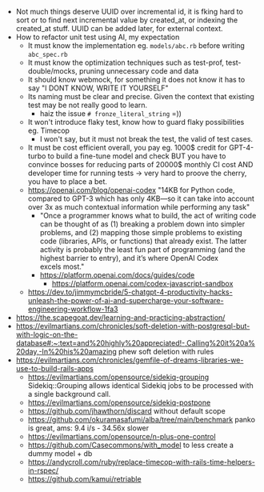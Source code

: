 - Not much things deserve UUID over incremental id, it is fking hard to sort or to find next incremental value by created_at, or indexing the created_at stuff. UUID can be added later, for external context.
- How to refactor unit test using AI, my expectation
	- It must know the implementation eg. `models/abc.rb` before writing `abc_spec.rb`
	- It must know the optimization techniques such as test-prof, test-double/mocks, pruning unnecessary code and data
	- It should know webmock, for something it does not know it has to say "I DONT KNOW, WRITE IT YOURSELF"
	- Its naming must be clear and precise. Given the context that existing test may be not really good to learn.
		- haiz the issue `# fronze_literal_string` =))
	- It won't introduce flaky test, know how to guard flaky possibilities eg. Timecop
		- I won't say, but it must not break the test, the valid of test cases.
	- It must be cost efficient overall, you pay eg. 1000$ credit for GPT-4-turbo to build a fine-tune model and check BUT you have to convince bosses for reducing parts of 20000$ monthly CI cost AND developer time for running tests -> very hard to proove the cherry, you have to place a bet.
	- https://openai.com/blog/openai-codex "14KB for Python code, compared to GPT-3 which has only 4KB—so it can take into account over 3x as much contextual information while performing any task"
		- "Once a programmer knows what to build, the act of writing code can be thought of as (1) breaking a problem down into simpler problems, and (2) mapping those simple problems to existing code (libraries, APIs, or functions) that already exist. The latter activity is probably the least fun part of programming (and the highest barrier to entry), and it’s where OpenAI Codex excels most."
		- https://platform.openai.com/docs/guides/code
			- https://platform.openai.com/codex-javascript-sandbox
	- https://dev.to/jimmymcbride/5-chatgpt-4-productivity-hacks-unleash-the-power-of-ai-and-supercharge-your-software-engineering-workflow-1fa3
- https://the.scapegoat.dev/learning-and-practicing-abstraction/
- https://evilmartians.com/chronicles/soft-deletion-with-postgresql-but-with-logic-on-the-database#:~:text=and%20highly%20appreciated!-,Calling%20it%20a%20day,-In%20his%20amazing phew soft deletion with rules
- https://evilmartians.com/chronicles/gemfile-of-dreams-libraries-we-use-to-build-rails-apps
	- https://evilmartians.com/opensource/sidekiq-grouping Sidekiq::Grouping allows identical Sidekiq jobs to be processed with a single background call.
	- https://evilmartians.com/opensource/sidekiq-postpone
	- https://github.com/jhawthorn/discard without default scope
	- https://github.com/okuramasafumi/alba/tree/main/benchmark panko is great, ams:        9.4 i/s - 34.56x  slower
	- https://evilmartians.com/opensource/n-plus-one-control
	- https://github.com/Casecommons/with_model to less create a dummy model + db
	- https://andycroll.com/ruby/replace-timecop-with-rails-time-helpers-in-rspec/
	- https://github.com/kamui/retriable
